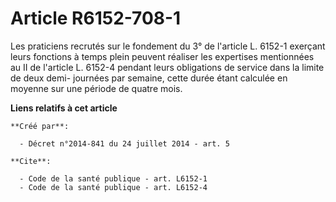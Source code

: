 # Article R6152-708-1

Les praticiens recrutés sur le fondement du 3° de l'article L. 6152-1 exerçant leurs fonctions à temps plein peuvent réaliser
les expertises mentionnées au II de l'article L. 6152-4 pendant leurs obligations de service dans la limite de deux demi-
journées par semaine, cette durée étant calculée en moyenne sur une période de quatre mois.

**Liens relatifs à cet article**

	**Créé par**:

	  - Décret n°2014-841 du 24 juillet 2014 - art. 5

	**Cite**:

	  - Code de la santé publique - art. L6152-1
	  - Code de la santé publique - art. L6152-4
